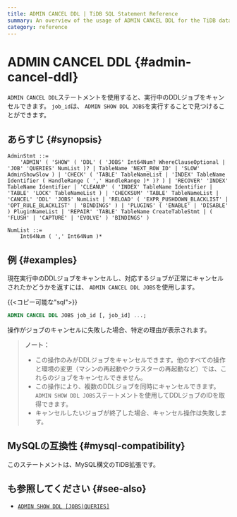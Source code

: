 ```yaml
---
title: ADMIN CANCEL DDL | TiDB SQL Statement Reference
summary: An overview of the usage of ADMIN CANCEL DDL for the TiDB database.
category: reference
---
```


# ADMIN CANCEL DDL {#admin-cancel-ddl}

`ADMIN CANCEL DDL`ステートメントを使用すると、実行中のDDLジョブをキャンセルできます。 `job_id`は、 `ADMIN SHOW DDL JOBS`を実行することで見つけることができます。

## あらすじ {#synopsis}

```ebnf+diagram
AdminStmt ::=
    'ADMIN' ( 'SHOW' ( 'DDL' ( 'JOBS' Int64Num? WhereClauseOptional | 'JOB' 'QUERIES' NumList )? | TableName 'NEXT_ROW_ID' | 'SLOW' AdminShowSlow ) | 'CHECK' ( 'TABLE' TableNameList | 'INDEX' TableName Identifier ( HandleRange ( ',' HandleRange )* )? ) | 'RECOVER' 'INDEX' TableName Identifier | 'CLEANUP' ( 'INDEX' TableName Identifier | 'TABLE' 'LOCK' TableNameList ) | 'CHECKSUM' 'TABLE' TableNameList | 'CANCEL' 'DDL' 'JOBS' NumList | 'RELOAD' ( 'EXPR_PUSHDOWN_BLACKLIST' | 'OPT_RULE_BLACKLIST' | 'BINDINGS' ) | 'PLUGINS' ( 'ENABLE' | 'DISABLE' ) PluginNameList | 'REPAIR' 'TABLE' TableName CreateTableStmt | ( 'FLUSH' | 'CAPTURE' | 'EVOLVE' ) 'BINDINGS' )

NumList ::=
    Int64Num ( ',' Int64Num )*
```

## 例 {#examples}

現在実行中のDDLジョブをキャンセルし、対応するジョブが正常にキャンセルされたかどうかを返すには、 `ADMIN CANCEL DDL JOBS`を使用します。

{{&lt;コピー可能な&quot;sql&quot;&gt;}}

```sql
ADMIN CANCEL DDL JOBS job_id [, job_id] ...;
```

操作がジョブのキャンセルに失敗した場合、特定の理由が表示されます。

> <strong>ノート：</strong>
>
> -   この操作のみがDDLジョブをキャンセルできます。他のすべての操作と環境の変更（マシンの再起動やクラスターの再起動など）では、これらのジョブをキャンセルできません。
> -   この操作により、複数のDDLジョブを同時にキャンセルできます。 `ADMIN SHOW DDL JOBS`ステートメントを使用してDDLジョブのIDを取得できます。
> -   キャンセルしたいジョブが終了した場合、キャンセル操作は失敗します。

## MySQLの互換性 {#mysql-compatibility}

このステートメントは、MySQL構文のTiDB拡張です。

## も参照してください {#see-also}

-   [`ADMIN SHOW DDL [JOBS|QUERIES]`](/sql-statements/sql-statement-admin-show-ddl.md)
